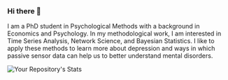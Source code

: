 ### Hi there 👋
I am a PhD student in Psychological Methods with a background in Economics and Psychology. In my methodological work, I am interested in Time Series Analysis, Network Science, and Bayesian Statistics. I like to apply these methods to learn more about depression and ways in which passive sensor data can help us to better understand mental disorders.

![Your Repository's Stats](https://github-readme-stats.vercel.app/api/top-langs/?username=Tanu-N-Prabhu&theme=blue-green)
<!--

- 🔭 I’m currently working on ...
- 🌱 I’m currently learning ...
- 👯 I’m looking to collaborate on ...
- 🤔 I’m looking for help with ...
- 💬 Ask me about ...
- 📫 How to reach me: ...
- 😄 Pronouns: ...
- ⚡ Fun fact: ...
-->
